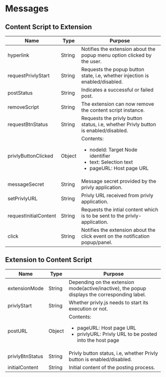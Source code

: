 # Messages #

## Content Script to Extension ##

| Name | Type | Purpose |
|------| ------------ | -------- |
| hyperlink | String | Notifies the extension about the popup menu option clicked by the user. |
| requestPrivlyStart | String | Requests the popup button state, i.e, whether injection is enabled/disabled. |
| postStatus | String | Indicates a successful or failed post. |
| removeScript | String | The extension can now remove the content script instance. |
| requestBtnStatus | String | Requests the privly button status, i.e, whether Privly button is enabled/disabled. |
| privlyButtonClicked | Object | Contents: <ul><li>nodeId: Target Node identifier</li><li>text: Selection text</li><li>pageURL: Host page URL</li></ul> |
| messageSecret | String | Message secret provided by the privly application. |
| setPrivlyURL | String | Privly URL received from privly application. |
| requestInitialContent | String | Requests the intial content which is to be sent to the privly-application. |
| click | String | Notifies the extension about the click event on the notification popup/panel. |

## Extension to Content Script ##

| Name | Type | Purpose |
|------| ------------ | -------- |
| extensionMode | String | Depending on the extension mode(active/inactive), the popup displays the corresponding label. |
| privlyStart | String | Whether privly.js needs to start its execution or not. |
| postURL | Object | Contents: <ul><li>pageURL: Host page URL</li><li>privlyURL: Privly URL to be posted into the host page</li></ul> |
| privlyBtnStatus | String | Privly button status, i.e, whether Privly button is enabled/disabled. |
| initialContent | String | Initial content of the posting process. |
